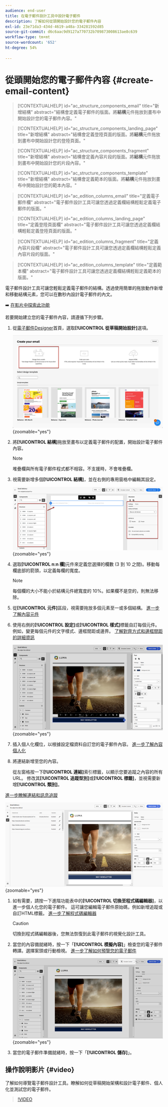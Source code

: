 ```yaml
---
audience: end-user
title: 在電子郵件設計工具中設計電子郵件
description: 了解如何從頭開始設計您的電子郵件內容
exl-id: 23e71da3-434d-4619-a48a-334281592d85
source-git-commit: d6c6aac9d9127a770732b709873008613ae8c639
workflow-type: tm+mt
source-wordcount: '652'
ht-degree: 54%

---
```


# 從頭開始您的電子郵件內容 {#create-email-content}

>[!CONTEXTUALHELP]
>id="ac_structure_components_email"
>title="新增結構"
>abstract="結構會定義電子郵件的版面。將&#x200B;**結構**&#x200B;元件拖放到畫布中開始設計您的電子郵件內容。"

>[!CONTEXTUALHELP]
>id="ac_structure_components_landing_page"
>title="新增結構"
>abstract="結構會定義登陸頁面的版面。將&#x200B;**結構**&#x200B;元件拖放到畫布中開始設計您的登陸頁面。"

>[!CONTEXTUALHELP]
>id="ac_structure_components_fragment"
>title="新增結構"
>abstract="結構會定義內容片段的版面。將&#x200B;**結構**&#x200B;元件拖放到畫布中開始設計您的片段內容。"

>[!CONTEXTUALHELP]
>id="ac_structure_components_template"
>title="新增結構"
>abstract="結構會定義範本的版面。將&#x200B;**結構**&#x200B;元件拖放到畫布中開始設計您的範本內容。"

>[!CONTEXTUALHELP]
>id="ac_edition_columns_email"
>title="定義電子郵件欄"
>abstract="電子郵件設計工具可讓您透過定義欄結構輕鬆定義電子郵件的版面。"

>[!CONTEXTUALHELP]
>id="ac_edition_columns_landing_page"
>title="定義登陸頁面欄"
>abstract="電子郵件設計工具可讓您透過定義欄結構輕鬆定義登陸頁面的版面。"

>[!CONTEXTUALHELP]
>id="ac_edition_columns_fragment"
>title="定義內容片段欄"
>abstract="電子郵件設計工具可讓您透過定義欄結構輕鬆定義內容片段的版面。"

>[!CONTEXTUALHELP]
>id="ac_edition_columns_template"
>title="定義範本欄"
>abstract="電子郵件設計工具可讓您透過定義欄結構輕鬆定義範本的版面。"

電子郵件設計工具可讓您輕鬆定義電子郵件的結構。透過使用簡單的拖放動作新增和移動結構元素，您可以在數秒內設計電子郵件的內文。

➡️ [在影片中探索此功能](#video)

若要開始建立您的電子郵件內容，請遵循下列步驟。

1. 從[電子郵件Designer](get-started-email-designer.md#start-authoring)首頁，選取&#x200B;**[!UICONTROL 從草稿開始設計]**&#x200B;選項。

   ![熒幕擷圖顯示Email Designer首頁，並反白顯示「從頭開始設計」選項。](assets/email_designer-from-scratch.png){zoomable="yes"}

1. 將&#x200B;**[!UICONTROL 結構]**&#x200B;拖放至畫布以定義電子郵件的配置，開始設計電子郵件內容。

   >[!NOTE]
   >
   >堆疊欄與所有電子郵件程式都不相容。不支援時，不會堆疊欄。

1. 視需要新增多個&#x200B;**[!UICONTROL 結構]**，並在右側的專用窗格中編輯其設定。

   ![顯示電子郵件Designer中結構元件窗格的熒幕擷圖。](assets/email_designer_structure_components.png){zoomable="yes"}

1. 選取&#x200B;**[!UICONTROL n:n 欄]**&#x200B;元件來定義您選擇的欄數 (3 到 10 之間)。移動每欄底部的箭頭，以定義每欄的寬度。

   >[!NOTE]
   >
   >每個欄的大小不能小於結構元件總寬度的 10%。如果欄不是空的，則無法移除。

1. 從&#x200B;**[!UICONTROL 元件]**&#x200B;區段，視需要拖放多個元素至一或多個結構。 [進一步了解內容元件](content-components.md)

1. 使用右側的&#x200B;**[!UICONTROL 設定]**&#x200B;或&#x200B;**[!UICONTROL 樣式]**&#x200B;標籤自訂每個元件。 例如，變更每個元件的文字樣式、邊框間距或邊界。 [了解對齊方式和邊框間距的詳細資訊](alignment-and-padding.md)

   ![熒幕擷圖顯示電子郵件Designer中的樣式自訂選項。](assets/email_designer-styles.png){zoomable="yes"}

1. 插入個人化欄位，以根據設定檔資料自訂您的電子郵件內容。 [進一步了解內容個人化](../personalization/personalize.md)

1. 將連結新增至您的內容。

   從左窗格按一下&#x200B;**[!UICONTROL 連結]**&#x200B;索引標籤，以顯示您要追蹤之內容的所有URL。 修改其&#x200B;**[!UICONTROL 追蹤型別]**&#x200B;或&#x200B;**[!UICONTROL 標籤]**，並視需要新增&#x200B;**[!UICONTROL 類別]**。

[進一步瞭解連結和訊息追蹤](message-tracking.md)

   ![顯示[電子郵件Designer]中[連結]索引標籤的熒幕擷圖。](assets/email_designer-links.png){zoomable="yes"}

1. 如有需要，請按一下進階功能表中的&#x200B;**[!UICONTROL 切換至程式碼編輯器]**，以進一步個人化您的電子郵件。 這可讓您編輯電子郵件原始碼，例如新增追蹤或自訂HTML標籤。 [進一步了解程式碼編輯器](code-content.md)

   >[!CAUTION]
   >
   >切換到程式碼編輯器後，您無法恢復到此電子郵件的視覺化設計工具。

1. 當您的內容備就緒時，按一下「**[!UICONTROL 模擬內容]**」檢查您的電子郵件轉譯。選擇案頭或行動檢視。 [進一步了解如何預覽您的電子郵件](../preview-test/preview-test.md)

   ![顯示電子郵件Designer中模擬選項的熒幕擷圖。](assets/email_designer-simulate.png){zoomable="yes"}

1. 當您的電子郵件準備就緒時，按一下「**[!UICONTROL 儲存]**」。

## 操作說明影片 {#video}

了解如何導覽電子郵件設計工具。瞭解如何從草稿開始架構和設計電子郵件、個人化並測試您的電子郵件。

>[!VIDEO](https://video.tv.adobe.com/v/3453576/?quality=12&captions=chi_hant)
